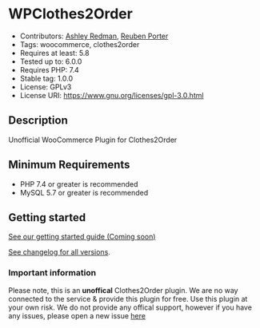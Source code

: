# WPClothes2Order

-   Contributors: [Ashley Redman](https://github.com/AshleyRedman), [Reuben Porter](https://github.com/ReubenPorter)
-   Tags: woocommerce, clothes2order
-   Requires at least: 5.8
-   Tested up to: 6.0.0
-   Requires PHP: 7.4
-   Stable tag: 1.0.0
-   License: GPLv3
-   License URI: https://www.gnu.org/licenses/gpl-3.0.html

## Description

Unofficial WooCommerce Plugin for Clothes2Order

## Minimum Requirements

-   PHP 7.4 or greater is recommended
-   MySQL 5.7 or greater is recommended

## Getting started

[See our getting started guide (Coming soon)](https://www.wpclothes2order.com/getting-started)

[See changelog for all versions](https://github.com/AshleyRedman/WPClothes2Order/releases).

### Important information

Please note, this is an **unoffical** Clothes2Order plugin.
We are no way connected to the service & provide this plugin for free.
Use this plugin at your own risk. We do not provide any offical support, however if you have any issues, please open a new issue [here](https://github.com/AshleyRedman/WPClothes2Order/issues)

